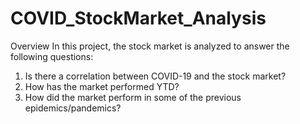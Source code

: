 # COVID_StockMarket_Analysis

<!-- DISCLAIMER -->
<!-- THE FOLLOWING IS A BASIC ANALYSIS OF THE STOCK MARKET IN RESPONSE TO COVID-19 AND SOME OF THE PREVIOUS EPIDEMICS/PANDEMICS, HOWEVER IT IS NOT A FORECAST OF HOW THE MARKET WILL PERFORM IN THE FUTURE. NO MACHINE LEARNING OR PREDICTIVE MODELS HAVE BEEN USED FOR THIS PROJECT.

MOREOVER, THE UNITED STATES GOVERNMENT'S RESPONSE TO COVID-19 IS UNPRECENDENTED THEREFORE COMPARING IT TO HISTORICAL TRENDS IS UNFAIR BUT FOR THE SAKE OF THIS PROJECT -->

Overview
In this project, the stock market is analyzed to answer the following questions:

1. Is there a correlation between COVID-19 and the stock market?
2. How has the market performed YTD?
3. How did the market perform in some of the previous epidemics/pandemics?